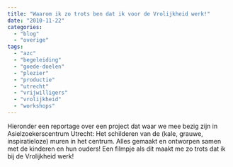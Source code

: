 ```yaml
---
title: "Waarom ik zo trots ben dat ik voor de Vrolijkheid werk!"
date: "2010-11-22"
categories: 
  - "blog"
  - "overige"
tags: 
  - "azc"
  - "begeleiding"
  - "goede-doelen"
  - "plezier"
  - "productie"
  - "utrecht"
  - "vrijwilligers"
  - "vrolijkheid"
  - "workshops"
---
```


Hieronder een reportage over een project dat waar we mee bezig zijn in Asielzoekerscentrum Utrecht: Het schilderen van de (kale, grauwe, inspiratieloze) muren in het centrum. Alles gemaakt en ontworpen samen met de kinderen en hun ouders! Een filmpje als dit maakt me zo trots dat ik bij de Vrolijkheid werk!
